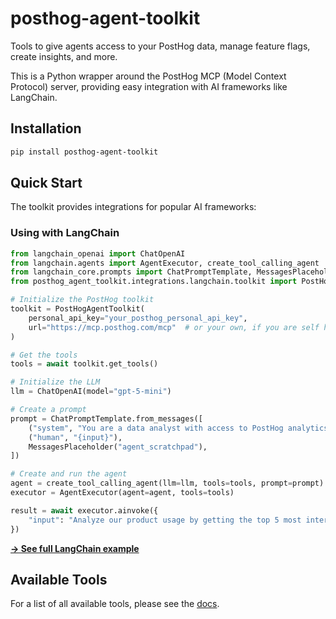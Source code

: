 # posthog-agent-toolkit

Tools to give agents access to your PostHog data, manage feature flags, create insights, and more.

This is a Python wrapper around the PostHog MCP (Model Context Protocol) server, providing easy integration with AI frameworks like LangChain.

## Installation

```bash
pip install posthog-agent-toolkit
```

## Quick Start

The toolkit provides integrations for popular AI frameworks:

### Using with LangChain

```python
from langchain_openai import ChatOpenAI
from langchain.agents import AgentExecutor, create_tool_calling_agent
from langchain_core.prompts import ChatPromptTemplate, MessagesPlaceholder
from posthog_agent_toolkit.integrations.langchain.toolkit import PostHogAgentToolkit

# Initialize the PostHog toolkit
toolkit = PostHogAgentToolkit(
    personal_api_key="your_posthog_personal_api_key",
    url="https://mcp.posthog.com/mcp"  # or your own, if you are self hosting the MCP server
)

# Get the tools
tools = await toolkit.get_tools()

# Initialize the LLM
llm = ChatOpenAI(model="gpt-5-mini")

# Create a prompt
prompt = ChatPromptTemplate.from_messages([
    ("system", "You are a data analyst with access to PostHog analytics"),
    ("human", "{input}"),
    MessagesPlaceholder("agent_scratchpad"),
])

# Create and run the agent
agent = create_tool_calling_agent(llm=llm, tools=tools, prompt=prompt)
executor = AgentExecutor(agent=agent, tools=tools)

result = await executor.ainvoke({
    "input": "Analyze our product usage by getting the top 5 most interesting insights and summarising the data from them."
})
```

**[→ See full LangChain example](https://github.com/posthog/mcp/tree/main/examples/langchain)**

## Available Tools

For a list of all available tools, please see the [docs](https://posthog.com/docs/model-context-protocol).

